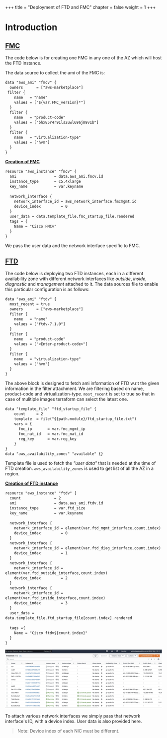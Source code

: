 +++
title = "Deployment of FTD and FMC"
chapter = false
weight = 1
+++

# **Introduction** 

## <ins>**FMC**</ins>
The code below is for creating one FMC in any one of the AZ which will host the FTD instance. 

The data source to collect the ami of the FMC is: 
```
data "aws_ami" "fmcv" {
  owners      = ["aws-marketplace"]
 filter {
    name   = "name"
    values = ["${var.FMC_version}*"]
  }
  filter {
    name   = "product-code"
    values = ["bhx85r4r91ls2uwl69ajm9v1b"]
  }
  filter {
    name   = "virtualization-type"
    values = ["hvm"]
  }
}
```
<ins>**Creation of FMC**</ins>
```
resource "aws_instance" "fmcv" {
  ami                 = data.aws_ami.fmcv.id
  instance_type       = c5.4xlarge
  key_name            = var.keyname
    
  network_interface {
    network_interface_id = aws_network_interface.fmcmgmt.id
    device_index         = 0
  }
  user_data = data.template_file.fmc_startup_file.rendered
  tags = {
    Name = "Cisco FMCv"
  }
}
```
We pass the user data and the network interface specific to FMC. 
 
## <ins>**FTD</ins>**

The code below is deploying two FTD instances, each in a different availability zone with different network interfaces like *outside*, *inside*, *diagnostic* and *management* attached to it.
The data sources file to enable this particular configuration is as follows:
```
data "aws_ami" "ftdv" {
  most_recent = true
  owners      = ["aws-marketplace"]
  filter {
    name   = "name"
    values = ["ftdv-7.1.0"]
  }
  filter {
    name   = "product-code"
    values = ["<Enter-product-code>"]
  }
  filter {
    name   = "virtualization-type"
    values = ["hvm"]
  }
}
```
The above block is designed to fetch ami information of FTD w.r.t the given information in the filter attachment. We are filtering based on name, product-code and virtualization-type. ```most_recent``` is set to true so that in case of mulitiple images terraform can select the latest one. 
```
data "template_file" "ftd_startup_file" {
    count     = 2
    template  = file("${path.module}/ftd_startup_file.txt")
    vars = {
      fmc_ip       = var.fmc_mgmt_ip
      fmc_nat_id   = var.fmc_nat_id
      reg_key      = var.reg_key
    }
}
data "aws_availability_zones" "available" {}
```
Template file is used to fetch the *"user data"* that is needed at the time of FTD creation. ```aws_availability_zones``` is used to get list of all the AZ in a region.

**<ins>Creation of FTD instance </ins>** 

```
resource "aws_instance" "ftdv" {
  count               = 2
  ami                 = data.aws_ami.ftdv.id
  instance_type       = var.ftd_size
  key_name            = var.keyname

  network_interface {
    network_interface_id = element(var.ftd_mgmt_interface,count.index)
    device_index         = 0
  }
  network_interface {
    network_interface_id = element(var.ftd_diag_interface,count.index)
    device_index         = 1
  }
  network_interface {
    network_interface_id = element(var.ftd_outside_interface,count.index)
    device_index         = 2
  }
  network_interface {
    network_interface_id = element(var.ftd_inside_interface,count.index)
    device_index         = 3
  }
  user_data = data.template_file.ftd_startup_file[count.index].rendered

  tags ={
    Name = "Cisco ftdv${count.index}"
  }
}
```  
  ![ftd_creation](../IMAGES/instances.jpeg)  

To attach various network interfaces we simply pass that network interface's ID, with a device index. User data is also provided here.
>Note: Device index of each NIC must be different.

